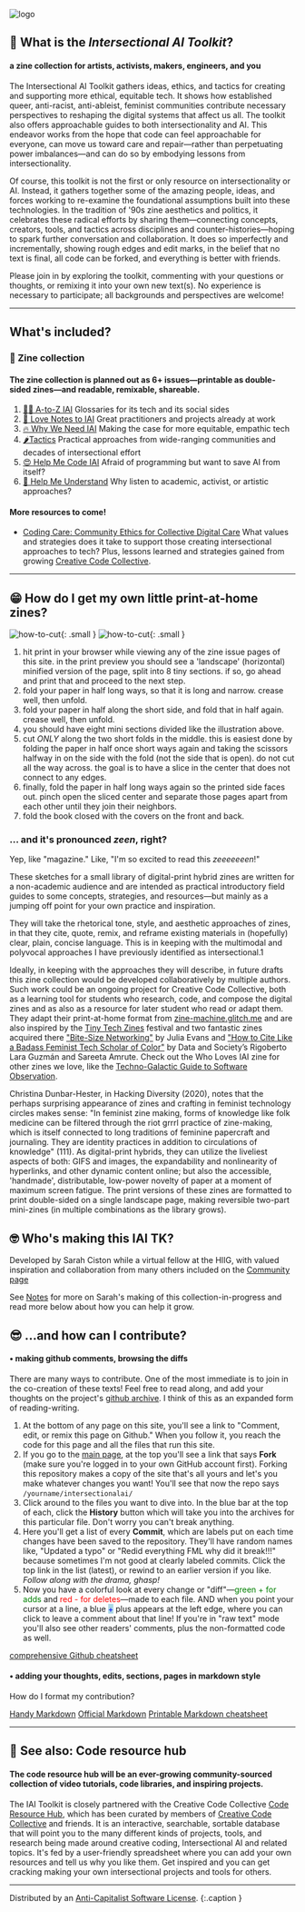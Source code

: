<!-- ## Intersectional AI Toolkit -->



<main>
<section class="zine-page page-1" markdown="1">

![logo](assets/img/LC-IAILogo.png)

## 📕 What is the *Intersectional AI Toolkit*?

#### a zine collection for artists, activists, makers, engineers, and you

The Intersectional AI Toolkit gathers ideas, ethics, and tactics for creating and supporting more ethical, equitable tech. It shows how established queer, anti-racist, anti-ableist, feminist communities contribute necessary perspectives to reshaping the digital systems that affect us all. The toolkit also offers approachable guides to both intersectionality and AI. This endeavor works from the hope that code can feel approachable for everyone, can move us toward care and repair—rather than perpetuating power imbalances—and can do so by embodying lessons from intersectionality.

Of course, this toolkit is not the first or only resource on intersectionality or AI. Instead, it gathers together some of the amazing people, ideas, and forces working to re-examine the foundational assumptions built into these technologies. In the tradition of '90s zine aesthetics and politics, it celebrates these radical efforts by sharing them—connecting concepts, creators, tools, and tactics across disciplines and counter-histories—hoping to spark further conversation and collaboration. It does so imperfectly and incrementally, showing rough edges and edit marks, in the belief that no text is final, all code can be forked, and everything is better with friends. 

Please join in by exploring the toolkit, commenting with your questions or thoughts, or remixing it into your own new text(s). No experience is necessary to participate; all backgrounds and perspectives are welcome!

---

## What's included? 

### 📠 Zine collection 

#### The zine collection is planned out as 6+ issues—printable as double-sided zines—and readable, remixable, shareable. 

1. [🍦🍦 A-to-Z IAI](posts/Glossary.md) Glossaries for its tech and its social sides
2. [💜 Love Notes to IAI](posts/LoveNotes.md) Great practitioners and projects already at work
3. [🔥 Why We Need IAI](posts/WhyAI.md) Making the case for more equitable, empathic tech
4. [🌶Tactics](posts/Tactics.md) Practical approaches from wide-ranging communities and decades of intersectional effort
5. [😍 Help Me Code IAI](posts/NoCode.md) Afraid of programming but want to save AI from itself? 
6. [🤩 Help Me Understand](posts/HelpMeGetIt.md) Why listen to academic, activist, or artistic approaches?

#### More resources to come!

<!-- * [🤩 What AI Engineers Can Learn from Artists & Activists](posts/Techies.md) Help me help you. I want to care but I don't get it. How can I better understand the cause? -->
* [Coding Care: Community Ethics for Collective Digital Care](posts/Caring.md) What values and strategies does it take to support those creating intersectional approaches to tech? Plus, lessons learned and strategies gained from growing [Creative Code Collective][CCC].

  
---

</section>

<section class="zine-page page-2" markdown="1">

<!-- ## Why make an IAI TK?  -->

## 😁 How do I get my own little print-at-home zines? 

![how-to-cut](assets/img/zineHowTo.png){: .small } ![how-to-cut](assets/img/zineHowTo2.png){: .small }

1. hit print in your browser while viewing any of the zine issue pages of this site. in the print preview you should see a 'landscape' (horizontal) minified version of the page, split into 8 tiny sections. if so, go ahead and print that and proceed to the next step.
2. fold your paper in half long ways, so that it is long and narrow. crease well, then unfold.
3. fold your paper in half along the short side, and fold that in half again. crease well, then unfold.
4. you should have eight mini sections divided like the illustration above. 
5. cut *ONLY* along the two short folds in the middle. this is easiest done by folding the paper in half once short ways again and taking the scissors halfway in on the side with the fold (not the side that is open). do not cut all the way across. the goal is to have a slice in the center that does not connect to any edges.
6. finally, fold the paper in half long ways again so the printed side faces out. pinch open the sliced center and separate those pages apart from each other until they join their neighbors.
7. fold the book closed with the covers on the front and back.


<!-- 
my 12-up zine
1. fold your paper into three equal parts, as though you were going to put it into a business envelope. crease well, then unfold.
2. fold into two equal parts the other direction, like a book. crease well, then unfold.
3. make two small cuts 
4. 
-->

### ... and it's pronounced *zeen*, right? 
Yep, like "magazine." Like, "I'm so excited to read this *zeeeeeeen*!"

These sketches for a small library of digital-print hybrid zines are written for a non-academic audience and are intended as practical introductory field guides to some concepts, strategies, and resources—but mainly as a jumping off point for your own practice and inspiration. 

They will take the rhetorical tone, style, and aesthetic approaches of zines, in that they cite, quote, remix, and reframe existing materials in (hopefully) clear, plain, concise language. This is in keeping with the multimodal and polyvocal approaches I have previously identified as intersectional.1

Ideally, in keeping with the approaches they will describe, in future drafts this zine collection would be developed collaboratively by multiple authors. Such work could be an ongoing project for Creative Code Collective, both as a learning tool for students who research, code, and compose the digital zines and as also as a resource for later student who read or adapt them. They adapt their print-at-home format from [zine-machine.glitch.me](https://zine-machine.glitch.me/) and are also inspired by the [Tiny Tech Zines](https://www.instagram.com/tinytechzines/) festival and two fantastic zines acquired there ["Bite-Size Networking"](https://wizardzines.com/) by Julia Evans and ["How to Cite Like a Badass Feminist Tech Scholar of Color"](https://points.datasociety.net/how-to-cite-like-a-badass-tech-feminist-scholar-of-color-ebc839a3619c) by Data and Society’s Rigoberto Lara Guzmán and Sareeta Amrute. Check out the Who Loves IAI zine for other zines we love, like the [Techno-Galactic Guide to Software Observation](https://monoskop.org/images/e/e3/The_Techno-Galactic_Guide_to_Software_Observation_2018.pdf). 

Christina Dunbar-Hester, in Hacking Diversity (2020), notes that the perhaps surprising appearance of zines and crafting in feminist technology circles makes sense: "In feminist zine making, forms of knowledge like folk medicine can be filtered through the riot grrrl practice of zine-making, which is itself connected to long traditions of feminine papercraft and journaling. They are identity practices in addition to circulations of knowledge" (111). As digital-print hybrids, they can utilize the liveliest aspects of both: GIFS and images, the expandability and nonlinearity of hyperlinks, and other dynamic content online; but also the accessible, 'handmade', distributable, low-power novelty of paper at a moment of maximum screen fatigue. The print versions of these zines are formatted to print double-sided on a single landscape page, making reversible two-part mini-zines (in multiple combinations as the library grows).

## 🤓 Who's making this IAI TK? 

Developed by Sarah Ciston while a virtual fellow at the HIIG, with valued inspiration and collaboration from many others included on the [Community page](pages/Community/#imprint)

See [Notes](pages/Notes.md) for more on Sarah's making of this collection-in-progress and read more below about how you can help it grow.

## 😎 ...and how can I contribute? 

#### • making github comments, browsing the diffs

There are many ways to contribute. One of the most immediate is to join in the co-creation of these texts! Feel free to read along, and add your thoughts on the project's [github archive](https://github.com/sarahciston/intersectionalai). I think of this as an expanded form of reading-writing.

1. At the bottom of any page on this site, you'll see a link to "Comment, edit, or remix this page on Github." When you follow it, you reach the code for this page and all the files that run this site. 
2. If you go to the [main page](https://github.com/sarahciston/intersectionalai), at the top you'll see a link that says **Fork** (make sure you're logged in to your own GitHub account first). Forking this repository makes a copy of the site that's all yours and let's you make whatever changes you want! You'll see that now the repo says `/yourname/intersectionalai/`
3. Click around to the files you want to dive into. In the blue bar at the top of each, click the **History** button which will take you into the archives for this particular file. Don't worry you can't break anything. 
4. Here you'll get a list of every **Commit**, which are labels put on each time changes have been saved to the repository. They'll have random names like, "Updated a typo" or "Redid everything FML why did it break!!!" because sometimes I'm not good at clearly labeled commits. Click the top link in the list (latest), or rewind to an earlier version if you like. *Follow along with the drama, ghasp!*
5. Now you have a colorful look at every change or "diff"—<span style="color: green">green + for adds</span> and <span style="color: red">red - for deletes</span>—made to each file. AND when you point your cursor at a line, a blue <span style="color: blue; background: lightblue">+</span> plus appears at the left edge, where you can click to leave a comment about that line! If you're in "raw text" mode you'll also see other readers' comments, plus the non-formatted code as well.

[comprehensive Github cheatsheet](https://github.com/tiimgreen/github-cheat-sheet)

#### • adding your thoughts, edits, sections, pages in markdown style 

How do I format my contribution? 

[Handy Markdown](https://devhints.io/markdown)
[Official Markdown](https://kramdown.gettalong.org/quickref.html) 
[Printable Markdown cheatsheet](https://packetlife.net/media/library/16/Markdown.pdf)

<!-- #### • joining the discord -->

<!-- ### • joining an in-person event or watching& sharing the live-streams, artist videos, and media of our contributors & friends -->

<!-- #### • keeping an interdisciplinary, intersectional mindset -->

---

## 🤖 See also: Code resource hub
  
#### The code resource hub will be an ever-growing community-sourced collection of video tutorials, code libraries, and inspiring projects. 

The IAI Toolkit is closely partnered with the Creative Code Collective [Code Resource Hub](https://creativecodecollective.com/resource-hub), which has been curated by members of [Creative Code Collective][CCC] and friends. It is an interactive, searchable, sortable database that will point you to the many different kinds of projects, tools, and research being made around creative coding, Intersectional AI and related topics. It's fed by a user-friendly spreadsheet where you can add your own resources and tell us why you like them. Get inspired and you can get cracking making your own intersectional projects and tools for others.

---

Distributed by an [Anti-Capitalist Software License](https://anticapitalist.software").
{:.caption }

[CCC]: https://creativecodecollective.com
</section>
</main>

<!-- 👏📚🤑 -->

<script type="text/javascript" src="http://code.jquery.com/jquery-1.8.1.min.js"></script> 
<script type="text/javascript" src="http://scalar.usc.edu/works/system/application/views/widgets/api/scalarapi.js"></script>
<script type="text/javascript" src="assets/js/custom.js"></script>	

<!-- https://h.readthedocs.io/en/latest/api-reference/ -->
<!-- https://scalar.usc.edu/works/guide2/scalarapi -->
<!-- https://scalar.usc.edu/works/guide2 -->

